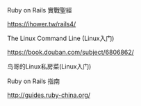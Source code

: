 
Ruby on Rails 實戰聖經

https://ihower.tw/rails4/

The Linux Command Line (Linux入门)

https://book.douban.com/subject/6806862/

鸟哥的Linux私房菜(Linux入门)

Ruby on Rails 指南

http://guides.ruby-china.org/


